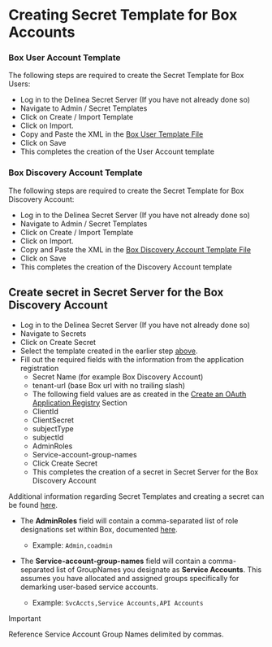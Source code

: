 # Creating Secret Template for Box Accounts 

### Box User Account Template

The following steps are required to create the Secret Template for Box Users:

- Log in to the Delinea Secret Server (If you have not already done so)
- Navigate to Admin / Secret Templates
- Click on Create / Import Template
- Click on Import.
- Copy and Paste the XML in the [Box User Template File](./Box%20User%20Account.xml)
- Click on Save
- This completes the creation of the User Account template

### Box Discovery Account Template

The following steps are required to create the Secret Template for Box Discovery Account:

- Log in to the Delinea Secret Server (If you have not already done so)
- Navigate to Admin / Secret Templates
- Click on Create / Import Template
- Click on Import.
- Copy and Paste the XML in the [Box Discovery Account Template File](./Box%20Discovery%20Account.xml)
- Click on Save
- This completes the creation of the Discovery Account template


## Create secret in Secret Server for the Box Discovery Account
 
- Log in to the Delinea Secret Server (If you have not already done so)
- Navigate to Secrets
- Click on Create Secret
- Select the template created in the earlier step [above](#Box-discovery-account-template).
- Fill out the required fields with the information from the application registration
    - Secret Name (for example Box Discovery Account)
    - tenant-url (base Box url with no trailing slash)
    - The following field values are as created in the [Create an OAuth Application Registry](../Instructions.md#create-an-oauth-application-registry) Section
    - ClientId
    - ClientSecret
    - subjectType
    - subjectId
    - AdminRoles
    - Service-account-group-names
  - Click Create Secret
  - This completes the creation of a secret in Secret Server for the Box Discovery Account

Additional information regarding Secret Templates and creating a secret can be found [here](./readme.md).

- The **AdminRoles** field will contain a comma-separated list of role designations set within Box, documented [here](https://support.box.com/hc/en-us/articles/4636533822483-Box-User-Types). 
  - Example: ```Admin,coadmin```

- The **Service-account-group-names** field will contain a comma-separated list of GroupNames you designate as **Service Accounts**. This assumes you have allocated and assigned groups specifically for demarking user-based service accounts. 
  - Example: ```SvcAccts,Service Accounts,API Accounts```
> [!IMPORTANT]
> Reference Service Account Group Names delimited by commas. 


